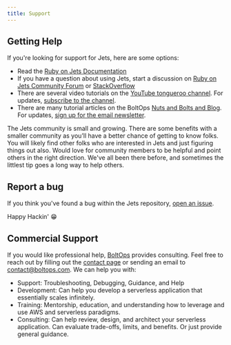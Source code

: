 ```yaml
---
title: Support
---
```


## Getting Help

If you're looking for support for Jets, here are some options:

* Read the [Ruby on Jets Documentation](http://rubyonjets.com)
* If you have a question about using Jets, start a discussion on [Ruby on Jets Community Forum](https://community.rubyonjets.com/) or [StackOverflow](https://stackoverflow.com/questions/tagged/rubyonjets)
* There are several video tutorials on the [YouTube tongueroo channel](https://www.youtube.com/tongueroo). For updates, [subscribe to the channel](https://www.youtube.com/user/tongueroo?sub_confirmation=1).
* There are many tutorial articles on the BoltOps [Nuts and Bolts and Blog](https://blog.boltops.com/).  For updates, [sign up for the email newsletter](http://eepurl.com/c3JcID).

The Jets community is small and growing.  There are some benefits with a smaller community as you’ll have a better chance of getting to know folks. You will likely find other folks who are interested in Jets and just figuring things out also. Would love for community members to be helpful and point others in the right direction. We've all been there before, and sometimes the littlest tip goes a long way to help others.

## Report a bug

If you think you've found a bug within the Jets repository, [open an issue](https://github.com/boltops-tools/jets/issues/new/choose).

Happy Hackin' 😁

## Commercial Support

If you would like professional help, [BoltOps](https://www.boltops.com/) provides consulting. Feel free to reach out by filling out the [contact page](https://www.boltops.com/contact) or sending an email to contact@boltops.com.  We can help you with:

* Support: Troubleshooting, Debugging, Guidance, and Help
* Development: Can help you develop a serverless application that essentially scales infinitely.
* Training: Mentorship, education, and understanding how to leverage and use AWS and serverless paradigms.
* Consulting: Can help review, design, and architect your serverless application. Can evaluate trade-offs, limits, and benefits. Or just provide general guidance.

